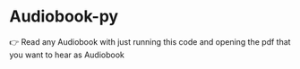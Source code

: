 # Audiobook-py

👉  Read any Audiobook with just running this code and opening the pdf that you want to hear as Audiobook
